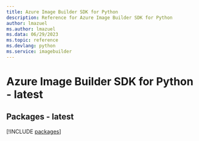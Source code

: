 ```yaml
---
title: Azure Image Builder SDK for Python
description: Reference for Azure Image Builder SDK for Python
author: lmazuel
ms.author: lmazuel
ms.data: 06/29/2023
ms.topic: reference
ms.devlang: python
ms.service: imagebuilder
---
```

# Azure Image Builder SDK for Python - latest
## Packages - latest
[!INCLUDE [packages](image-builder-index.md)]
